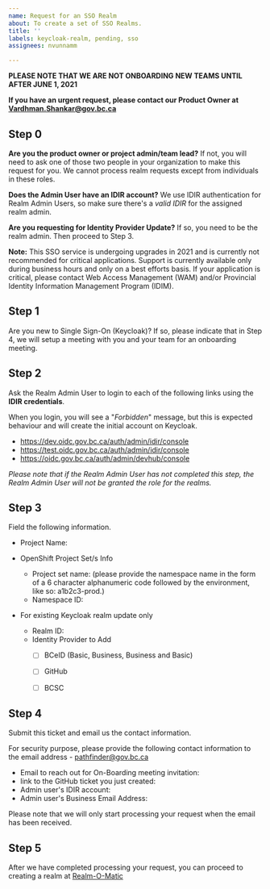 ```yaml
---
name: Request for an SSO Realm
about: To create a set of SSO Realms.
title: ''
labels: keycloak-realm, pending, sso
assignees: nvunnamm

---
```

**PLEASE NOTE THAT WE ARE NOT ONBOARDING NEW TEAMS UNTIL AFTER JUNE 1, 2021**

**If you have an urgent request, please contact our Product Owner at Vardhman.Shankar@gov.bc.ca**

## Step 0
**Are you the product owner or project admin/team lead?**
If not, you will need to ask one of those two people in your organization to make this request for you. 
We cannot process realm requests except from individuals in these roles.

**Does the Admin User have an IDIR account?**
We use IDIR authentication for Realm Admin Users, so make sure there's a *valid IDIR* for the assigned realm admin.  

**Are you requesting for Identity Provider Update?**
If so, you need to be the realm admin. Then proceed to Step 3.

**Note:** This SSO service is undergoing upgrades in 2021 and is currently not recommended for critical applications. Support is currently available only during business hours and only on a best efforts basis. If your application is critical, please contact Web Access Management (WAM) and/or Provincial Identity Information Management Program (IDIM).


## Step 1
Are you new to Single Sign-On (Keycloak)? 
If so, please indicate that in Step 4, we will setup a meeting with you and your team for an onboarding meeting. 


## Step 2
Ask the Realm Admin User to login to each of the following links using the **IDIR credentials**.

When you login, you will see a "_Forbidden_" message, but this is expected behaviour and will create the initial account on Keycloak.

- https://dev.oidc.gov.bc.ca/auth/admin/idir/console
- https://test.oidc.gov.bc.ca/auth/admin/idir/console
- https://oidc.gov.bc.ca/auth/admin/devhub/console

_Please note that if the Realm Admin User has not completed this step, the Realm Admin User will not be granted the role for the realms._


## Step 3
Field the following information.

* Project Name: 

* OpenShift Project Set/s Info
  - Project set name:  (please provide the namespace name in the form of a 6 character alphanumeric code followed by the environment, like so: a1b2c3-prod.)
  - Namespace ID:

* For existing Keycloak realm update only
  - Realm ID: 
  - Identity Provider to Add
    - [ ] BCeID (Basic, Business, Business and Basic)
    - [ ] GitHub
    - [ ] BCSC


## Step 4
Submit this ticket and email us the contact information.

For security purpose, please provide the following contact information to the email address - pathfinder@gov.bc.ca

* Email to reach out for On-Boarding meeting invitation:
* link to the GitHub ticket you just created: 
* Admin user's IDIR account: 
* Admin user's Business Email Address: 

Please note that we will only start processing your request when the email has been received.


## Step 5
After we have completed processing your request, you can proceed to creating a realm at [Realm-O-Matic](https://realm-o-matic.developer.gov.bc.ca)
